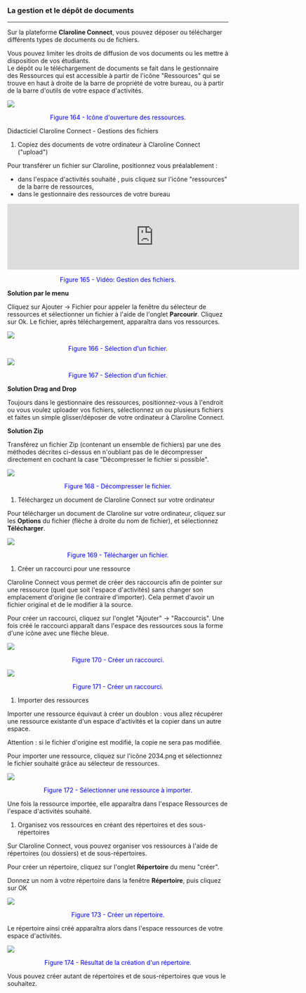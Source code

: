 ### La gestion et le dépôt de documents

---

Sur la plateforme **Claroline Connect**, vous pouvez déposer ou télécharger différents types de documents ou de fichiers.

Vous pouvez limiter les droits de diffusion de vos documents ou les mettre à disposition de vos étudiants.  
Le dépôt ou le téléchargement de documents se fait dans le gestionnaire des Ressources qui est accessible à partir de l'icône "Ressources" qui se trouve en haut à droite de la barre de propriété de votre bureau, ou à partir de la barre d'outils de votre espace d'activités.

![](images/fig164.png)

<p style="text-align: center; color: blue">Figure 164 - Icône d'ouverture des ressources.</p>

Didacticiel Claroline Connect - Gestions des fichiers

1. Copiez des documents de votre ordinateur à Claroline Connect \("upload"\)

Pour transférer un fichier sur Claroline, positionnez vous préalablement :

* dans l'espace d'activités souhaité , puis cliquez sur l'icône "ressources" de la barre de ressources,
* dans le gestionnaire des ressources de votre bureau

<iframe width="665" height="150" src="https://www.youtube.com/embed/RnGGKNB7F8k" frameborder="0" allowfullscreen></iframe>

<p style="text-align: center; color: blue">Figure 165 - Vidéo: Gestion des fichiers.</p>

**Solution par le menu**

Cliquez sur Ajouter -&gt; Fichier pour appeler la fenêtre du sélecteur de ressources et sélectionner un fichier à l'aide de l'onglet **Parcourir**. Cliquez sur Ok. Le fichier, après téléchargement, apparaîtra dans vos ressources.

![](images/fig166.png)

<p style="text-align: center; color: blue">Figure 166 - Sélection d'un fichier.</p>

![](images/fig167.png)

<p style="text-align: center; color: blue">Figure 167 - Sélection d'un fichier.</p>

**Solution Drag and Drop**

Toujours dans le gestionnaire des ressources, positionnez-vous à l'endroit ou vous voulez uploader vos fichiers, sélectionnez un ou plusieurs fichiers et faites un simple glisser/déposer de votre ordinateur à Claroline Connect.

**Solution Zip**

Transférez un fichier Zip \(contenant un ensemble de fichiers\) par une des méthodes décrites ci-dessus en n'oubliant pas de le décompresser directement en cochant la case "Décompresser le fichier si possible".

![](images/fig168.jpeg)

<p style="text-align: center; color: blue">Figure 168 - Décompresser le fichier.</p>

1. Téléchargez un document de Claroline Connect sur votre ordinateur

Pour télécharger un document de Claroline sur votre ordinateur, cliquez sur les **Options** du fichier \(flèche à droite du nom de fichier\), et sélectionnez **Télécharger**.

![](images/fig169.png)

<p style="text-align: center; color: blue">Figure 169 - Télécharger un fichier.</p>

1. Créer un raccourci pour une ressource

Claroline Connect vous permet de créer des raccourcis afin de pointer sur une ressource \(quel que soit l'espace d'activités\) sans changer son emplacement d'origine \(le contraire d'importer\). Cela permet d'avoir un fichier original et de le modifier à la source.

Pour créer un raccourci, cliquez sur l'onglet "Ajouter" -&gt; "Raccourcis". Une fois créé le raccourci apparaît dans l'espace des ressources sous la forme d'une icône avec une flèche bleue.

![](images/fig170.png)

<p style="text-align: center; color: blue">Figure 170 - Créer un raccourci.</p>

![](images/fig171.png)

<p style="text-align: center; color: blue">Figure 171 - Créer un raccourci.</p>

1. Importer des ressources

Importer une ressource équivaut à créer un doublon : vous allez récupérer une ressource existante d'un espace d'activités et la copier dans un autre espace.

Attention : si le fichier d'origine est modifié, la copie ne sera pas modifiée.

Pour importer une ressource, cliquez sur l'icône 2034.png et sélectionnez le fichier souhaité grâce au sélecteur de ressources.

![](images/fig172.png)

<p style="text-align: center; color: blue">Figure 172 - Sélectionner une ressource à importer.</p>

Une fois la ressource importée, elle apparaîtra dans l'espace Ressources de l'espace d'activités souhaité.

1. Organisez vos ressources en créant des répertoires et des sous-répertoires

Sur Claroline Connect, vous pouvez organiser vos ressources à l'aide de répertoires \(ou dossiers\) et de sous-répertoires.

Pour créer un répertoire, cliquez sur l'onglet **Répertoire** du menu "créer".

Donnez un nom à votre répertoire dans la fenêtre **Répertoire**, puis cliquez sur OK

![](images/fig173.png)

<p style="text-align: center; color: blue">Figure 173 - Créer un répertoire.</p>

Le répertoire ainsi créé apparaîtra alors dans l'espace ressources de votre espace d'activités.

![](images/fig174.png)

<p style="text-align: center; color: blue">Figure 174 - Résultat de la création d'un répertoire.</p>

Vous pouvez créer autant de répertoires et de sous-répertoires que vous le souhaitez.

